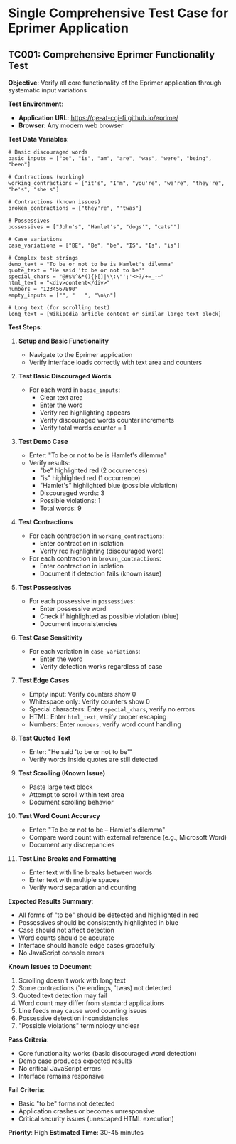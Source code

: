 # Single Comprehensive Test Case for Eprimer Application

## TC001: Comprehensive Eprimer Functionality Test
**Objective**: Verify all core functionality of the Eprimer application through systematic input variations

**Test Environment**:
- **Application URL**: https://qe-at-cgi-fi.github.io/eprime/
- **Browser**: Any modern web browser

**Test Data Variables**:
```
# Basic discouraged words
basic_inputs = ["be", "is", "am", "are", "was", "were", "being", "been"]

# Contractions (working)
working_contractions = ["it's", "I'm", "you're", "we're", "they're", "he's", "she's"]

# Contractions (known issues)
broken_contractions = ["they're", "'twas"]

# Possessives
possessives = ["John's", "Hamlet's", "dogs'", "cats'"]

# Case variations
case_variations = ["BE", "Be", "be", "IS", "Is", "is"]

# Complex test strings
demo_text = "To be or not to be is Hamlet's dilemma"
quote_text = "He said 'to be or not to be'"
special_chars = "@#$%^&*(){}[]|\\:\"';'<>?/+=_-~"
html_text = "<div>content</div>"
numbers = "1234567890"
empty_inputs = ["", "   ", "\n\n"]

# Long text (for scrolling test)
long_text = [Wikipedia article content or similar large text block]
```

**Test Steps**:

1. **Setup and Basic Functionality**
   - Navigate to the Eprimer application
   - Verify interface loads correctly with text area and counters

2. **Test Basic Discouraged Words**
   - For each word in `basic_inputs`:
     - Clear text area
     - Enter the word
     - Verify red highlighting appears
     - Verify discouraged words counter increments
     - Verify total words counter = 1

3. **Test Demo Case**
   - Enter: "To be or not to be is Hamlet's dilemma"
   - Verify results:
     - "be" highlighted red (2 occurrences)
     - "is" highlighted red (1 occurrence)
     - "Hamlet's" highlighted blue (possible violation)
     - Discouraged words: 3
     - Possible violations: 1
     - Total words: 9

4. **Test Contractions**
   - For each contraction in `working_contractions`:
     - Enter contraction in isolation
     - Verify red highlighting (discouraged word)
   - For each contraction in `broken_contractions`:
     - Enter contraction in isolation
     - Document if detection fails (known issue)

5. **Test Possessives**
   - For each possessive in `possessives`:
     - Enter possessive word
     - Check if highlighted as possible violation (blue)
     - Document inconsistencies

6. **Test Case Sensitivity**
   - For each variation in `case_variations`:
     - Enter the word
     - Verify detection works regardless of case

7. **Test Edge Cases**
   - Empty input: Verify counters show 0
   - Whitespace only: Verify counters show 0
   - Special characters: Enter `special_chars`, verify no errors
   - HTML: Enter `html_text`, verify proper escaping
   - Numbers: Enter `numbers`, verify word count handling

8. **Test Quoted Text**
   - Enter: "He said 'to be or not to be'"
   - Verify words inside quotes are still detected

9. **Test Scrolling (Known Issue)**
   - Paste large text block
   - Attempt to scroll within text area
   - Document scrolling behavior

10. **Test Word Count Accuracy**
    - Enter: "To be or not to be – Hamlet's dilemma"
    - Compare word count with external reference (e.g., Microsoft Word)
    - Document any discrepancies

11. **Test Line Breaks and Formatting**
    - Enter text with line breaks between words
    - Enter text with multiple spaces
    - Verify word separation and counting

**Expected Results Summary**:
- All forms of "to be" should be detected and highlighted in red
- Possessives should be consistently highlighted in blue
- Case should not affect detection
- Word counts should be accurate
- Interface should handle edge cases gracefully
- No JavaScript console errors

**Known Issues to Document**:
1. Scrolling doesn't work with long text
2. Some contractions ('re endings, 'twas) not detected
3. Quoted text detection may fail
4. Word count may differ from standard applications
5. Line feeds may cause word counting issues
6. Possessive detection inconsistencies
7. "Possible violations" terminology unclear

**Pass Criteria**:
- Core functionality works (basic discouraged word detection)
- Demo case produces expected results
- No critical JavaScript errors
- Interface remains responsive

**Fail Criteria**:
- Basic "to be" forms not detected
- Application crashes or becomes unresponsive
- Critical security issues (unescaped HTML execution)

**Priority**: High
**Estimated Time**: 30-45 minutes